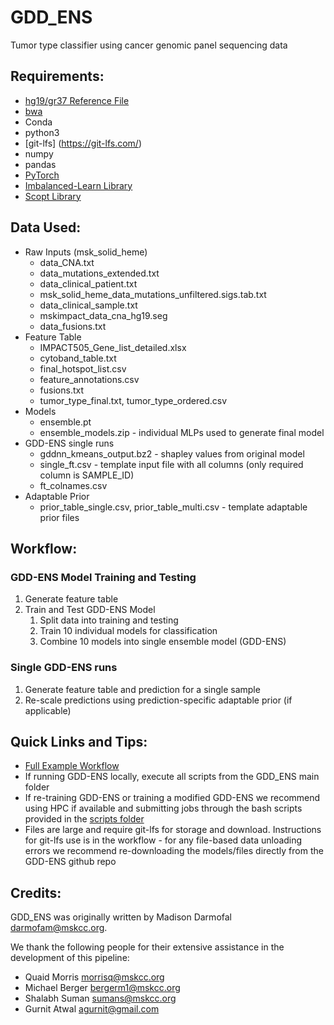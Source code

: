 # GDD_ENS
Tumor type classifier using cancer genomic panel sequencing data

## Requirements:
* [hg19/gr37 Reference File](https://hgdownload.cse.ucsc.edu/goldenpath/hg19/bigZips/)
* [bwa](https://bio-bwa.sourceforge.net/)
* Conda
* python3
* [git-lfs] (https://git-lfs.com/)
* numpy
* pandas
* [PyTorch](https://pytorch.org/)
* [Imbalanced-Learn Library](https://imbalanced-learn.org/stable/index.html)
* [Scopt Library](https://scikit-optimize.github.io/stable/index.html)

## Data Used:
* Raw Inputs (msk_solid_heme)
   * data_CNA.txt
   * data_mutations_extended.txt
   * data_clinical_patient.txt
   * msk_solid_heme_data_mutations_unfiltered.sigs.tab.txt
   * data_clinical_sample.txt
   * mskimpact_data_cna_hg19.seg
   * data_fusions.txt
* Feature Table
   * IMPACT505_Gene_list_detailed.xlsx
   * cytoband_table.txt
   * final_hotspot_list.csv
   * feature_annotations.csv
   * fusions.txt
   * tumor_type_final.txt, tumor_type_ordered.csv
* Models
   * ensemble.pt
   * ensemble_models.zip - individual MLPs used to generate final model
* GDD-ENS single runs
   * gddnn_kmeans_output.bz2 - shapley values from original model
   * single_ft.csv - template input file with all columns (only required column is SAMPLE_ID)
   * ft_colnames.csv
* Adaptable Prior
   * prior_table_single.csv, prior_table_multi.csv - template adaptable prior files


## Workflow:
### GDD-ENS Model Training and Testing
1. Generate feature table
2. Train and Test GDD-ENS Model
   1. Split data into training and testing
   2. Train 10 individual models for classification
   3. Combine 10 models into single ensemble model (GDD-ENS)

### Single GDD-ENS runs
1. Generate feature table and prediction for a single sample
2. Re-scale predictions using prediction-specific adaptable prior (if applicable)

## Quick Links and Tips:
* [Full Example Workflow](doc/workflow.md)
* If running GDD-ENS locally, execute all scripts from the GDD_ENS main folder
* If re-training GDD-ENS or training a modified GDD-ENS we recommend using HPC if available and submitting jobs through the bash scripts provided in the [scripts folder](./scripts)
* Files are large and require git-lfs for storage and download. Instructions for git-lfs use is in the workflow - for any file-based data unloading errors we recommend re-downloading the models/files directly from the GDD-ENS github repo

## Credits:
GDD_ENS was originally written by Madison Darmofal <darmofam@mskcc.org>.

We thank the following people for their extensive assistance in the development of this pipeline:

- Quaid Morris <morrisq@mskcc.org>
- Michael Berger <bergerm1@mskcc.org>
- Shalabh Suman <sumans@mskcc.org>
- Gurnit Atwal <agurnit@gmail.com>

